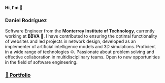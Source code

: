 <b>Hi, I'm</b> 👋 <h3>Daniel Rodríguez</h3>

Software Engineer from the **Monterrey Institute of Technology**, currently working at **BBVA** 🏦. I have contributed to ensuring the optimal functionality of websites and led projects in network design, developed as an implementer of artificial intelligence models and 3D simulations. Proficient in a wide range of technologies ⚙️. Passionate about problem solving and effective collaboration in multidisciplinary teams. Open to new opportunities in the field of software engineering.

<h3><a href="www.daniel-rdcz.com" target="blank">👜 Portfolio</a></h3>
<!--
**daniel-rdcz/daniel-rdcz** is a ✨ _special_ ✨ repository because its `README.md` (this file) appears on your GitHub profile.

Here are some ideas to get you started:

- 🔭 I’m currently working on ...
- 🌱 I’m currently learning ...
- 👯 I’m looking to collaborate on ...
- 🤔 I’m looking for help with ...
- 💬 Ask me about ...
- 📫 How to reach me: ...
- 😄 Pronouns: ...
- ⚡ Fun fact: ...
-->
